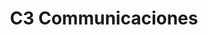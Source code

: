 ---
title: "C3 Communicaciones"
url: /santiago-de-los-caballeros/c3-communicaciones/
shop: general
---